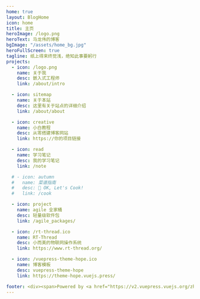 ```yaml
---
home: true
layout: BlogHome
icon: home
title: 主页
heroImage: /logo.png
heroText: 马龙伟的博客
bgImage: "/assets/home_bg.jpg"
heroFullScreen: true
tagline: 纸上得来终觉浅，绝知此事要躬行
projects:
  - icon: /logo.png
    name: 关于我
    desc: 嵌入式工程师
    link: /about/intro

  - icon: sitemap
    name: 关于本站
    desc: 这里有关于站点的详细介绍
    link: /about/about

  - icon: creative
    name: 小白教程
    desc: 从零搭建博客网站
    link: https://你的项目链接

  - icon: read
    name: 学习笔记
    desc: 我的学习笔记
    link: /note

  # - icon: autumn
  #   name: 菜谱指南
  #   desc: 🍲 OK, Let's Cook!
  #   link: /cook

  - icon: project
    name: agile 全家桶
    desc: 轻量级软件包
    link: /agile_packages/

  - icon: /rt-thread.ico
    name: RT-Thread
    desc: 小而美的物联网操作系统
    link: https://www.rt-thread.org/

  - icon: /vuepress-theme-hope.ico
    name: 博客模板
    desc: vuepress-theme-hope
    link: https://theme-hope.vuejs.press/

footer: <div><span>Powered by <a href="https://v2.vuepress.vuejs.org/zh/" target="_blank">VuePress</a></span>|<span>Theme by <a href="https://theme-hope.vuejs.press/zh/" target="_blank">Hope</a></span></div>
---
```

